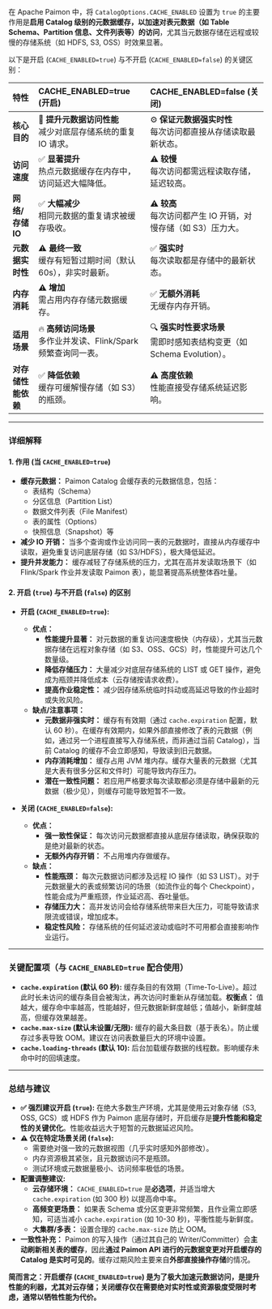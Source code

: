 在 Apache Paimon 中，将 `CatalogOptions.CACHE_ENABLED` 设置为 `true` 的主要作用是**启用 Catalog 级别的元数据缓存，以加速对表元数据（如 Table Schema、Partition 信息、文件列表等）的访问**，尤其当元数据存储在远程或较慢的存储系统（如 HDFS, S3, OSS）时效果显著。

以下是开启 (`CACHE_ENABLED=true`) 与不开启 (`CACHE_ENABLED=false`) 的关键区别：

| **特性**               | **CACHE_ENABLED=true (开启)**                                  | **CACHE_ENABLED=false (关闭)**                                 |
| :--------------------- | :----------------------------------------------------------- | :----------------------------------------------------------- |
| **核心目的**           | 🚀 **提升元数据访问性能**<br>减少对底层存储系统的重复 IO 请求。 | ⚙️ **保证元数据强实时性**<br>每次访问都直接从存储读取最新状态。 |
| **访问速度**           | ✅ **显著提升**<br>热点元数据缓存在内存中，访问延迟大幅降低。 | ⚠️ **较慢**<br>每次访问都需远程读取存储，延迟较高。 |
| **网络/存储 IO**       | ✅ **大幅减少**<br>相同元数据的重复请求被缓存吸收。 | ⚠️ **较高**<br>每次访问都产生 IO 开销，对慢存储（如 S3）压力大。 |
| **元数据实时性**       | ⚠️ **最终一致**<br>缓存有短暂过期时间（默认 60s），非实时最新。 | ✅ **强实时**<br>每次读取都是存储中的最新状态。 |
| **内存消耗**           | ⚠️ **增加**<br>需占用内存存储元数据缓存。 | ✅ **无额外消耗**<br>无缓存内存开销。 |
| **适用场景**           | 🔥 **高频访问场景**<br>多作业并发读、Flink/Spark 频繁查询同一表。 | 🔍 **强实时性要求场景**<br>需即时感知表结构变更（如 Schema Evolution）。 |
| **对存储性能依赖**     | ✅ **降低依赖**<br>缓存可缓解慢存储（如 S3）的瓶颈。 | ⚠️ **高度依赖**<br>性能直接受存储系统延迟影响。 |

---

### 详细解释

#### 1. **作用 (当 `CACHE_ENABLED=true`)**
* **缓存元数据：** Paimon Catalog 会缓存表的元数据信息，包括：
    * 表结构（Schema）
    * 分区信息（Partition List）
    * 数据文件列表（File Manifest）
    * 表的属性（Options）
    * 快照信息（Snapshot）等
* **减少 IO 开销：** 当多个查询或作业访问同一表的元数据时，直接从内存缓存中读取，避免重复访问底层存储（如 S3/HDFS），极大降低延迟。
* **提升并发能力：** 缓存减轻了存储系统的压力，尤其在高并发读取场景下（如 Flink/Spark 作业并发读取 Paimon 表），能显著提高系统整体吞吐量。

#### 2. **开启 (`true`) 与不开启 (`false`) 的区别**
* **开启 (`CACHE_ENABLED=true`):**
    * **优点：**
        * **性能提升显著：** 对元数据的重复访问速度极快（内存级），尤其当元数据存储在远程对象存储（如 S3、OSS、GCS）时，性能提升可达几个数量级。
        * **降低存储压力：** 大量减少对底层存储系统的 LIST 或 GET 操作，避免成为瓶颈并降低成本（云存储按请求收费）。
        * **提高作业稳定性：** 减少因存储系统临时抖动或高延迟导致的作业超时或失败风险。
    * **缺点/注意事项：**
        * **元数据非强实时：** 缓存有有效期（通过 `cache.expiration` 配置，默认 60 秒）。在缓存有效期内，如果外部直接修改了表的元数据（例如，通过另一个进程直接写入存储系统，而非通过当前 Catalog），当前 Catalog 的缓存不会立即感知，导致读到旧元数据。
        * **内存消耗增加：** 缓存占用 JVM 堆内存。缓存大量表的元数据（尤其是大表有很多分区和文件时）可能导致内存压力。
        * **潜在一致性问题：** 若应用严格要求每次读取都必须是存储中最新的元数据（极少见），则缓存可能导致短暂不一致。

* **关闭 (`CACHE_ENABLED=false`):**
    * **优点：**
        * **强一致性保证：** 每次访问元数据都直接从底层存储读取，确保获取的是绝对最新的状态。
        * **无额外内存开销：** 不占用堆内存做缓存。
    * **缺点：**
        * **性能瓶颈：** 每次元数据访问都涉及远程 IO 操作（如 S3 LIST）。对于元数据量大的表或频繁访问的场景（如流作业的每个 Checkpoint），性能会成为严重瓶颈，作业延迟高、吞吐量低。
        * **存储压力大：** 高并发访问会给存储系统带来巨大压力，可能导致请求限流或错误，增加成本。
        * **稳定性风险：** 存储系统的任何延迟波动或临时不可用都会直接影响作业运行。

---

### 关键配置项（与 `CACHE_ENABLED=true` 配合使用）
* **`cache.expiration` (默认 60 秒):** 缓存条目的有效期（Time-To-Live）。超过此时长未访问的缓存条目会被淘汰，再次访问时重新从存储加载。**权衡点：** 值越大，缓存命中率越高，性能越好，但元数据新鲜度越低；值越小，新鲜度越高，但缓存效果越差。
* **`cache.max-size` (默认未设置/无限):** 缓存的最大条目数（基于表名）。防止缓存过多表导致 OOM。建议在访问表数量巨大的环境中设置。
* **`cache.loading-threads` (默认 10):** 后台加载缓存数据的线程数。影响缓存未命中时的回填速度。

---

### 总结与建议
* **✅ 强烈建议开启 (`true`):** 在绝大多数生产环境，尤其是使用云对象存储（S3, OSS, GCS）或 HDFS 作为 Paimon 底层存储时，开启缓存是**提升性能和稳定性的关键优化**。性能收益远大于短暂的元数据延迟风险。
* **⚠️ 仅在特定场景关闭 (`false`):**
    * 需要绝对强一致的元数据视图（几乎实时感知外部修改）。
    * 内存资源极其紧张，且元数据访问不是瓶颈。
    * 测试环境或元数据量极小、访问频率极低的场景。
* **配置调整建议:**
    * **云存储环境：** `CACHE_ENABLED=true` 是**必选项**，并适当增大 `cache.expiration` (如 300 秒) 以提高命中率。
    * **高频变更场景：** 如果表 Schema 或分区变更非常频繁，且作业需立即感知，可适当减小 `cache.expiration` (如 10-30 秒)，平衡性能与新鲜度。
    * **大集群/多表：** 设置合理的 `cache.max-size` 防止 OOM。
* **一致性补充：** Paimon 的写入操作（通过其自己的 Writer/Committer）会**主动刷新相关表的缓存**，因此**通过 Paimon API 进行的元数据变更对开启缓存的 Catalog 是实时可见的**。缓存过期风险主要来自**外部直接操作存储**的情况。

**简而言之：开启缓存 (`CACHE_ENABLED=true`) 是为了极大加速元数据访问，是提升性能的利器，尤其对云存储；关闭缓存仅在需要绝对实时性或资源极度受限时考虑，通常以牺牲性能为代价。**